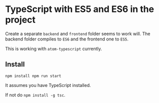 # TypeScript with ES5 and ES6 in the project

Create a separate `backend` and `frontend` folder seems to work will. The backend folder compiles to `ES6` and the frontend one to `ES5`.

This is working with `atom-typescript` currently.

## Install

`
npm install
npm run start     
`

It assumes you have TypeScript installed.

If not do `npm install -g tsc`.
